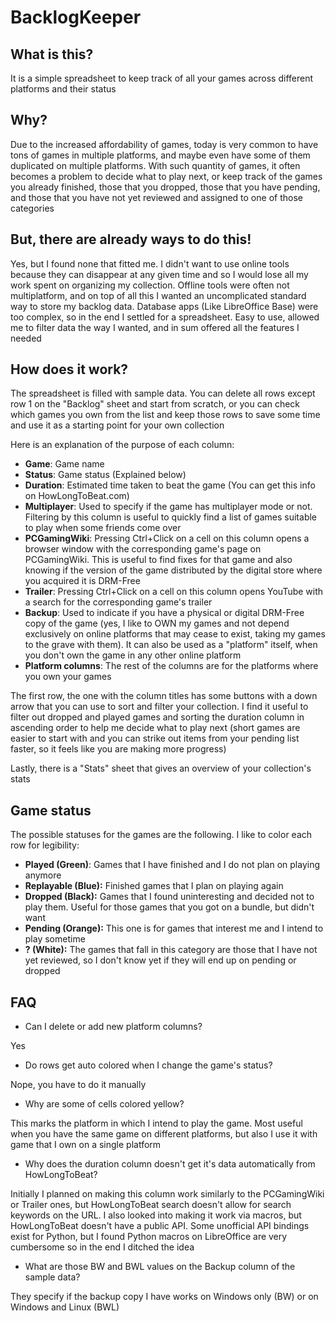 # BacklogKeeper #

## What is this? ##
It is a simple spreadsheet to keep track of all your games across different platforms and their status

## Why? ##
Due to the increased affordability of games, today is very common to have tons of games in multiple platforms, and maybe even have some of them duplicated on multiple platforms. With such quantity of games, it often becomes a problem to decide what to play next, or keep track of the games you already finished, those that you dropped, those that you have pending, and those that you have not yet reviewed and assigned to one of those categories

## But, there are already ways to do this! ##
Yes, but I found none that fitted me. I didn't want to use online tools because they can disappear at any given time and so I would lose all my work spent on organizing my collection. Offline tools were often not multiplatform, and on top of all this I wanted an uncomplicated standard way to store my backlog data. Database apps (Like LibreOffice Base) were too complex, so in the end I settled for a spreadsheet. Easy to use, allowed me to filter data the way I wanted, and in sum offered all the features I needed

## How does it work? ##
The spreadsheet is filled with sample data. You can delete all rows except row 1 on the "Backlog" sheet and start from scratch, or you can check which games you own from the list and keep those rows to save some time and use it as a starting point for your own collection

Here is an explanation of the purpose of each column:

* **Game**: Game name
* **Status**: Game status (Explained below)
* **Duration**: Estimated time taken to beat the game (You can get this info on HowLongToBeat.com)
* **Multiplayer**: Used to specify if the game has multiplayer mode or not. Filtering by this column is useful to quickly find a list of games suitable to play when some friends come over
* **PCGamingWiki**: Pressing Ctrl+Click on a cell on this column opens a browser window with the corresponding game's page on PCGamingWiki. This is useful to find fixes for that game and also knowing if the version of the game distributed by the digital store where you acquired it is DRM-Free 
* **Trailer**: Pressing Ctrl+Click on a cell on this column opens YouTube with a search for the corresponding game's trailer
* **Backup**: Used to indicate if you have a physical or digital DRM-Free copy of the game (yes, I like to OWN my games and not depend exclusively on online platforms that may cease to exist, taking my games to the grave with them). It can also be used as a "platform" itself, when you don't own the game in any other online platform
* **Platform columns**: The rest of the columns are for the platforms where you own your games

The first row, the one with the column titles has some buttons with a down arrow that you can use to sort and filter your collection. I find it useful to filter out dropped and played games and sorting the duration column in ascending order to help me decide what to play next (short games are easier to start with and you can strike out items from your pending list faster, so it feels like you are making more progress)

Lastly, there is a "Stats" sheet that gives an overview of your collection's stats

## Game status ##
The possible statuses for the games are the following. I like to color each row for legibility:

* **Played (Green)**: Games that I have finished and I do not plan on playing anymore
* **Replayable (Blue):** Finished games that I plan on playing again
* **Dropped (Black):** Games that I found uninteresting and decided not to play them. Useful for those games that you got on a bundle, but didn't want
* **Pending (Orange):** This one is for games that interest me and I intend to play sometime
* **? (White):** The games that fall in this category are those that I have not yet reviewed, so I don't know yet if they will end up on pending or dropped

## FAQ ##
* Can I delete or add new platform columns?

Yes

* Do rows get auto colored when I change the game's status?

Nope, you have to do it manually

* Why are some of cells colored yellow? 

This marks the platform in which I intend to play the game. Most useful when you have the same game on different platforms, but also I use it with game that I own on a single platform 

* Why does the duration column doesn't get it's data automatically from HowLongToBeat?

Initially I planned on making this column work similarly to the PCGamingWiki or Trailer ones, but HowLongToBeat search doesn't allow for search keywords on the URL. I also looked into making it work via macros, but HowLongToBeat doesn't have a public API. Some unofficial API bindings exist for Python, but I found Python macros on LibreOffice are very cumbersome so in the end I ditched the idea

* What are those BW and BWL values on the Backup column of the sample data?

They specify if the backup copy I have works on Windows only (BW) or on Windows and Linux (BWL)



